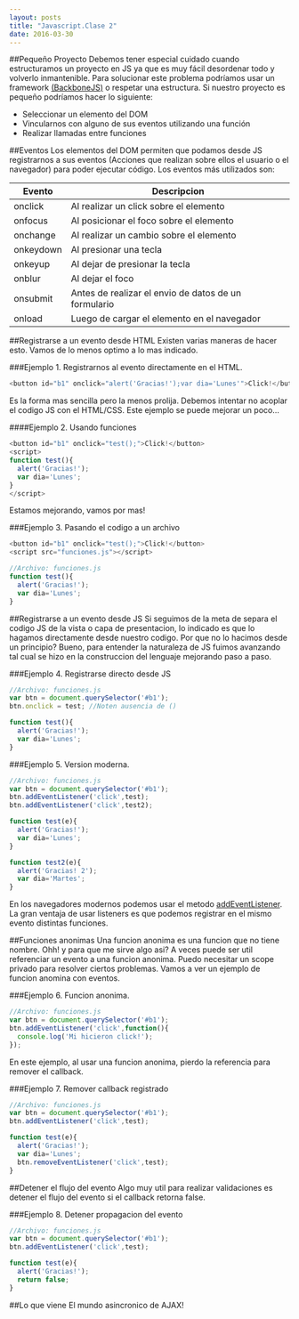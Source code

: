 ```yaml
---
layout: posts
title: "Javascript.Clase 2"
date: 2016-03-30
---
```


##Pequeño Proyecto
Debemos tener especial cuidado cuando estructuramos un proyecto en JS ya que es muy fácil desordenar todo y volverlo inmantenible. Para solucionar este problema podríamos usar un framework [(BackboneJS)](http://backbonejs.org/) o respetar una estructura. Si nuestro proyecto es pequeño podríamos hacer lo siguiente:
* Seleccionar un elemento del DOM
* Vincularnos con alguno de sus eventos utilizando una función
* Realizar llamadas entre funciones

##Eventos
Los elementos del DOM permiten que podamos desde JS registrarnos a sus eventos (Acciones que realizan sobre ellos el usuario o el navegador) para poder ejecutar código. Los eventos más utilizados son:

|Evento| Descripcion|
|-------|--------------|
|onclick| Al realizar un click sobre el elemento|
|onfocus|Al posicionar el foco sobre el elemento|
|onchange|Al realizar un cambio sobre el elemento|
|onkeydown|Al presionar una tecla|
|onkeyup|Al dejar de presionar la tecla|
|onblur|Al dejar el foco|
|onsubmit|Antes de realizar el envio de datos de un formulario|
|onload|Luego de cargar el elemento en el navegador|

##Registrarse a un evento desde HTML
Existen varias maneras de hacer esto. Vamos de lo menos optimo a lo mas indicado.

###Ejemplo 1. Registrarnos al evento directamente en el HTML.
```javascript
<button id="b1" onclick="alert('Gracias!');var dia='Lunes'">Click!</button>
```
Es la forma mas sencilla pero la menos prolija. Debemos intentar no acoplar el codigo JS con el HTML/CSS. Este ejemplo se puede mejorar un poco...

####Ejemplo 2. Usando funciones
```javascript
<button id="b1" onclick="test();">Click!</button>
<script>
function test(){
  alert('Gracias!');
  var dia='Lunes';
}
</script>
```
Estamos mejorando, vamos por mas!

###Ejemplo 3. Pasando el codigo a un archivo
```javascript
<button id="b1" onclick="test();">Click!</button>
<script src="funciones.js"></script>

//Archivo: funciones.js
function test(){
  alert('Gracias!');
  var dia='Lunes';
}
```
##Registrarse a un evento desde JS
Si seguimos de la meta de separa el codigo JS de la vista o capa de presentacion, lo indicado es que lo hagamos directamente desde nuestro codigo. Por que no lo hacimos desde un principio? Bueno, para entender la naturaleza de JS fuimos avanzando tal cual se hizo en la construccion del lenguaje mejorando paso a paso.

###Ejemplo 4. Registrarse directo desde JS
```javascript
//Archivo: funciones.js
var btn = document.querySelector('#b1');
btn.onclick = test; //Noten ausencia de ()

function test(){
  alert('Gracias!');
  var dia='Lunes';
}
```
###Ejemplo 5. Version moderna.
```javascript
//Archivo: funciones.js
var btn = document.querySelector('#b1');
btn.addEventListener('click',test);
btn.addEventListener('click',test2);

function test(e){
  alert('Gracias!');
  var dia='Lunes';
}

function test2(e){
  alert('Gracias! 2');
  var dia='Martes';
}
```
En los navegadores modernos podemos usar el metodo [addEventListener](http://www.w3schools.com/jsref/met_element_addeventlistener.asp). La gran ventaja de usar listeners es que podemos registrar en el mismo evento distintas funciones.

##Funciones anonimas
Una funcion anonima es una funcion que no tiene nombre. Ohh! y para que me sirve algo asi? A veces puede ser util referenciar un evento a una funcion anonima. Puedo necesitar un scope privado para resolver ciertos problemas. Vamos a ver un ejemplo de funcion anomina con eventos.

###Ejemplo 6. Funcion anonima.
```javascript
//Archivo: funciones.js
var btn = document.querySelector('#b1');
btn.addEventListener('click',function(){
  console.log('Mi hicieron click!');
});
```
En este ejemplo, al usar una funcion anonima, pierdo la referencia para remover el callback.

###Ejemplo 7. Remover callback registrado
```javascript
//Archivo: funciones.js
var btn = document.querySelector('#b1');
btn.addEventListener('click',test);

function test(e){
  alert('Gracias!');
  var dia='Lunes';
  btn.removeEventListener('click',test);
}
```

##Detener el flujo del evento
Algo muy util para realizar validaciones es detener el flujo del evento si el callback retorna false.

###Ejemplo 8. Detener propagacion del evento
```javascript
//Archivo: funciones.js
var btn = document.querySelector('#b1');
btn.addEventListener('click',test);

function test(e){
  alert('Gracias!');
  return false;
}
```
##Lo que viene
El mundo asincronico de AJAX!
